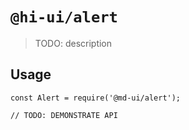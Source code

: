 # `@hi-ui/alert`

> TODO: description

## Usage

```
const Alert = require('@md-ui/alert');

// TODO: DEMONSTRATE API
```
